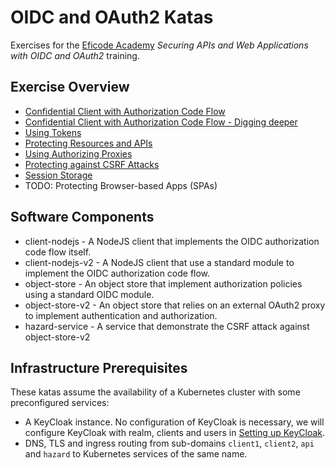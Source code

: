 # OIDC and OAuth2 Katas

Exercises for the [Eficode Academy](https://www.eficode.com/academy) *Securing APIs and Web Applications with OIDC and OAuth2* training.

## Exercise Overview

- [Confidential Client with Authorization Code Flow](confidential-client-auth-code-flow.md)
- [Confidential Client with Authorization Code Flow - Digging deeper](confidential-client-auth-code-flow2.md)
- [Using Tokens](using-tokens.md)
- [Protecting Resources and APIs](protecting-apis.md)
- [Using Authorizing Proxies](authorizing-proxy.md)
- [Protecting against CSRF Attacks](csrf-attacks.md)
- [Session Storage](session-storage.md)
- TODO: Protecting Browser-based Apps (SPAs)

## Software Components

- client-nodejs - A NodeJS client that implements the OIDC authorization code flow itself.
- client-nodejs-v2 - A NodeJS client that use a standard module to implement the OIDC authorization code flow.
- object-store - An object store that implement authorization policies using a standard OIDC module.
- object-store-v2 - An object store that relies on an external OAuth2 proxy to implement authentication and authorization.
- hazard-service - A service that demonstrate the CSRF attack against object-store-v2

## Infrastructure Prerequisites

These katas assume the availability of a Kubernetes cluster with some preconfigured services:

- A KeyCloak instance. No configuration of KeyCloak is necessary, we
  will configure KeyCloak with realm, clients and users in [Setting up
  KeyCloak](setting-up-keycloak.md).
- DNS, TLS and ingress routing from sub-domains `client1`, `client2`,
  `api` and `hazard` to Kubernetes services of the same name.
